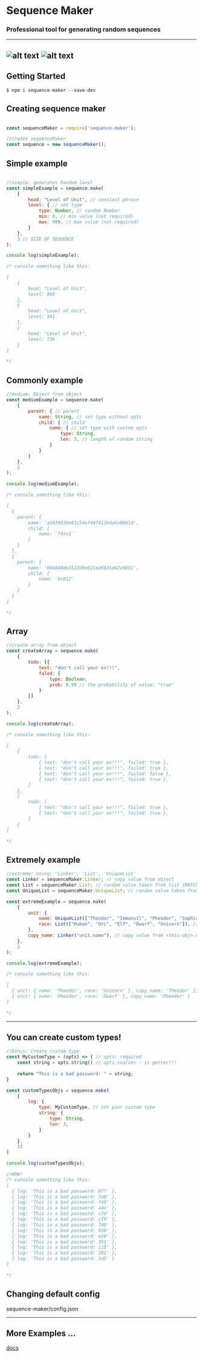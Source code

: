 # Sequence Maker
### Professional tool for generating random sequences
---
![alt text](https://img.shields.io/github/repo-size/turbokirichenko/sequence-maker?style=for-the-badge)
![alt text](https://img.shields.io/github/package-json/v/turbokirichenko/sequence-maker?style=for-the-badge)
---
## Getting Started
```
$ npm i sequence-maker --save-dev

```
## Creating sequence maker
```js

const sequenceMaker = require('sequence-maker');

//create sequenceMaker
const sequence = new sequenceMaker();
```

## Simple example
```js

//simple: generates Random level
const simpleExample = sequence.make(
	{
		head: "Level of Unit", // constant phrase
		level: { // set type
			type: Number, // random Number
			min: 0, // min value (not required)
			max: 999, // max value (not required)
		}
	}, 
	3 // SIZE OF SEQUENCE
);

console.log(simpleExample);

/* console something like this:

[ 
	{ 
		head: "Level of Unit",
		level: 968 
	}, 
	{ 
		head: "Level of Unit",
		level: 941 
	}, 
	{ 
		head: "Level of Unit",
		level: 736 
	} 
]

*/

```

## Commonly example
```js
//medium: Object from object
const mediumExample = sequence.make(
	{
		parent: { // parent
			name: String, // set type without opts
			child: { // child
				name: { // set type with custom opts
					type: String, 
					len: 5, // length of random string
				}
			}
		}
	},
	2
);

console.log(mediumExample);

/* console something like this:

[
  {
    parent: { 
    	name: 'a5039030e01c54ef48f411bda6e0661d', 
    	child: {
    		name: 'f45e1'
    	} 
    }
  },
  {
    parent: { 
    	name: '0bb040de3523d9e621e26631d42c9851', 
    	child: {
    		name: 'bc012'
    	}
    }
  }
]

*/

```

## Array

```js
//create array from object
const createArray = sequence.make(
	{
		todo: [{
			text: "don't call your ex!!!",
			faled: {
				type: Boolean,
				prob: 0.99 // the probability of value: "true"
			}
		}]
	},
	2
);

console.log(createArray);

/* console something like this:

[
	{
		todo: [
			{ text: "don't call your ex!!!", failed: true },
			{ text: "don't call your ex!!!", failed: true },
			{ text: "don't call your ex!!!", failed: false },
			{ text: "don't call your ex!!!", failed: true },
		]
	},
	{
		todo: [
			{ text: "don't call your ex!!!", failed: true },
			{ text: "don't call your ex!!!", failed: true },
		]
	}
]

*/

```

## Extremely example
```js
//extreme: Using: 'Linker', 'List', 'UniqueList'
const Linker = sequenceMaker.Linker; // copy value from object
const List = sequenceMaker.List; // random value taken from list (MATCHES IS POSSIBLE)
const UniqueList = sequenceMaker.UniqueList; // random value taken from list (MATCHES EXCLUDED)

const extremeExample = sequence.make(
	{
		unit: {
			name: UniqueList(["Theodor", "Immanuil", "Pheodor", "Sophia"]), // set type
			race: List(["Human", "Orc", "Elf", "Dwarf", "Unicorn"]), // set type
		},
		copy_name: Linker("unit.name"), // copy value from <this-obj>.unit.name
	},
	2
);

console.log(extremeExample);

/* console something like this:

[
  { unit: { name: 'Theodor', race: 'Unicorn' }, copy_name: 'Theodor' },
  { unit: { name: 'Pheodor', race: 'Dwarf' }, copy_name: 'Pheodor' }
]

*/

```
---

## You can create custom types!

```js
//bonus: Create custom type
const MyCustomType = (opts) => { // opts: required
	const string = opts.string() // opts.<value> - is getter!!!
	
	return "This is a bad password: " + string;
}

const customTypesObjs = sequence.make(
	{
		log: {
			type: MyCustomType, // set your custom type
			string: {
				type: String,
				len: 3,
			}
		}
	},
	13
)

console.log(customTypesObjs);

//WOW!
/* console something like this:
[
  { log: 'This is a bad password: 077' },
  { log: 'This is a bad password: 7a8' },
  { log: 'This is a bad password: f45' },
  { log: 'This is a bad password: a4c' },
  { log: 'This is a bad password: c3d' },
  { log: 'This is a bad password: cf9' },
  { log: 'This is a bad password: 7d0' },
  { log: 'This is a bad password: 930' },
  { log: 'This is a bad password: e28' },
  { log: 'This is a bad password: 351' },
  { log: 'This is a bad password: 115' },
  { log: 'This is a bad password: 101' },
  { log: 'This is a bad password: 5d5' }
]

*/
```

## Changing default config

sequence-maker/config.json

---

## More Examples ...

[docs](https://github.com/turbokirichenko/sequel/blob/main/index.test.js)

